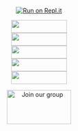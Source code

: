 <div align="center">
  
[![Run on Repl.it](https://www.linkpicture.com/q/Untitled-3_10.jpg)](https://replit.com/@souravkl11/Raganork-QR)
<div>
<a href="https://heroku.com/deploy?template=https://github.com/sneakybot1/deployer-one.git" target="blank"><img align="center" src="https://i.imgur.com/8n5MytU.jpeg" height="30" width="130" /></a>
<div>
<a href="https://heroku.com/deploy?template=https://github.com/bot-repo/deployer-two.git" target="blank"><img align="center" src="https://i.imgur.com/ofq7Mds.jpegvg.png" height="30" width="130" /></a>
<div>
<a href="https://heroku.com/deploy?template=https://github.com/bot-repo/deployer-three.git" target="blank"><img align="center" src="https://i.imgur.com/XIJTK7W.jpeg" height="30" width="130" /></a>
<div>

  <div>
<a href="https://heroku.com/deploy?template=https://github.com/bot-repo/deployer-four.git" target="blank"><img align="center" src="https://i.imgur.com/TvKY6bS.jpeg" height="30" width="130" /></a>

  <div>

<div>
<a href="https://railway.app/new/template?template=https%3A%2F%2Fgithub.com%2Fsouravkl11%2FRaganork.git&envs=RAGANORK_CODE%2CLANGUAGE%2CALL_IMG%2CWORK_TYPE%2CHANDLERS%2CBOT_NAME%2CREMOVE_BG_API_KEY%2CSUDO&optionalEnvs=REMOVE_BG_API_KEY%2CSUDO&RAGANORK_CODEDesc=Raganork+code+%28QR+scan+cheythappo+kittiya+code%29.+Type+here+yours+Raganork+code.&LANGUAGEDesc=Bot+language.+English+%3D%3E+en%2C+Malayalam+%3D%3E+ml%2C+Hindi+%3D%3E+HI%2C&ALL_IMGDesc=Give+an+image+link+for+your+bot%21&WORK_TYPEDesc=Raganork+bot+Working+Type.+If+you+use+%E2%80%9Cpublic%E2%80%9D%2C+everyone+can+use+the+bot.+Else+if+you+use+%E2%80%9Cprivate%E2%80%9D%2C+only+you+can+use+your+bot&HANDLERSDesc=Prefix+for+commands.+%28.assist%2C+%21assist+%2Cassist%29&BOT_NAMEDesc=Your+bot%27s+name.+Give+your+desired+bot+name+here&REMOVE_BG_API_KEYDesc=Give+an+api+key+for+remove.bg+&SUDODesc=Give+your+sudo+here+%28These+numbers+can+control+bot%29&ALL_IMGDefault=https%3A%2F%2Fi.pinimg.com%2Foriginals%2F0e%2Fc8%2F8c%2F0ec88ca1469125fc11b4ce76830602f4.jpg&WORK_TYPEDefault=public&HANDLERSDefault=%5E%5B%2C%40%23%21.%5D&BOT_NAMEDefault=Bot+name" target="blank"><img align="center" src="https://railway.app/button.svg" height="30" width="130" /></a>

  
<div>

<div>
  
<a href="https://bit.ly/Raganork"><img src="https://www.linkpicture.com/q/LPic61d2ff4fe761e1108933519.png" alt="Join our group" height="80" width="150" border="0"></a>
